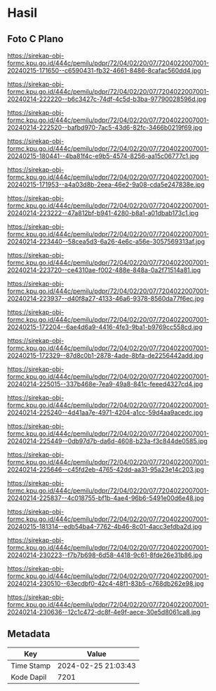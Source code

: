 # Hasil

## Foto C Plano

https://sirekap-obj-formc.kpu.go.id/444c/pemilu/pdpr/72/04/02/20/07/7204022007001-20240215-171650--c6590431-fb32-4661-8486-8cafac560dd4.jpg

https://sirekap-obj-formc.kpu.go.id/444c/pemilu/pdpr/72/04/02/20/07/7204022007001-20240214-222220--b6c3427c-74df-4c5d-b3ba-97790028596d.jpg

https://sirekap-obj-formc.kpu.go.id/444c/pemilu/pdpr/72/04/02/20/07/7204022007001-20240214-222520--bafbd970-7ac5-43d6-82fc-3466b0219f69.jpg

https://sirekap-obj-formc.kpu.go.id/444c/pemilu/pdpr/72/04/02/20/07/7204022007001-20240215-180441--4ba81f4c-e9b5-4574-8256-aa15c06777c1.jpg

https://sirekap-obj-formc.kpu.go.id/444c/pemilu/pdpr/72/04/02/20/07/7204022007001-20240215-171953--a4a03d8b-2eea-46e2-9a08-cda5e247838e.jpg

https://sirekap-obj-formc.kpu.go.id/444c/pemilu/pdpr/72/04/02/20/07/7204022007001-20240214-223222--47a812bf-b941-4280-b8a1-a01dbab173c1.jpg

https://sirekap-obj-formc.kpu.go.id/444c/pemilu/pdpr/72/04/02/20/07/7204022007001-20240214-223440--58cea5d3-6a26-4e6c-a56e-3057569313af.jpg

https://sirekap-obj-formc.kpu.go.id/444c/pemilu/pdpr/72/04/02/20/07/7204022007001-20240214-223720--ce4310ae-f002-488e-848a-0a2f71514a81.jpg

https://sirekap-obj-formc.kpu.go.id/444c/pemilu/pdpr/72/04/02/20/07/7204022007001-20240214-223937--d40f8a27-4133-46a6-9378-8560da77f6ec.jpg

https://sirekap-obj-formc.kpu.go.id/444c/pemilu/pdpr/72/04/02/20/07/7204022007001-20240215-172204--6ae4d6a9-4416-4fe3-9ba1-b9769cc558cd.jpg

https://sirekap-obj-formc.kpu.go.id/444c/pemilu/pdpr/72/04/02/20/07/7204022007001-20240215-172329--87d8c0b1-2878-4ade-8bfa-de2256442add.jpg

https://sirekap-obj-formc.kpu.go.id/444c/pemilu/pdpr/72/04/02/20/07/7204022007001-20240214-225015--337b468e-7ea9-49a8-841c-feeed4327cd4.jpg

https://sirekap-obj-formc.kpu.go.id/444c/pemilu/pdpr/72/04/02/20/07/7204022007001-20240214-225240--4d41aa7e-4971-4204-a1cc-59d4aa9acedc.jpg

https://sirekap-obj-formc.kpu.go.id/444c/pemilu/pdpr/72/04/02/20/07/7204022007001-20240214-225449--0db97d7b-da6d-4608-b23a-f3c844de0585.jpg

https://sirekap-obj-formc.kpu.go.id/444c/pemilu/pdpr/72/04/02/20/07/7204022007001-20240214-225646--c45fd2eb-4765-42dd-aa31-95a23e14c203.jpg

https://sirekap-obj-formc.kpu.go.id/444c/pemilu/pdpr/72/04/02/20/07/7204022007001-20240214-225837--4c018755-bf1b-4ae4-96b6-5491e00d6e48.jpg

https://sirekap-obj-formc.kpu.go.id/444c/pemilu/pdpr/72/04/02/20/07/7204022007001-20240215-181314--edb54ba4-7762-4b46-8c01-4acc3efdba2d.jpg

https://sirekap-obj-formc.kpu.go.id/444c/pemilu/pdpr/72/04/02/20/07/7204022007001-20240214-230223--f7b7b698-6d58-4418-9c61-8fde26e31b86.jpg

https://sirekap-obj-formc.kpu.go.id/444c/pemilu/pdpr/72/04/02/20/07/7204022007001-20240214-230510--63ecdbf0-42c4-48f1-83b5-c768db262e98.jpg

https://sirekap-obj-formc.kpu.go.id/444c/pemilu/pdpr/72/04/02/20/07/7204022007001-20240214-230636--12c1c472-dc8f-4e9f-aece-30e5d8061ca8.jpg


## Metadata

| Key        | Value               |
| ---------- | ------------------- |
| Time Stamp | 2024-02-25 21:03:43 |
| Kode Dapil | 7201                |



